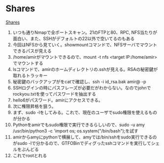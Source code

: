 # Shares
[Shares](https://www.youtube.com/watch?v=XYu6okeIaog&list=PLeSXUd883dhjhV4MokruWYQWnhxsCPyUY&index=10)

1. いつも通りNmapで全ポートスキャン。21のFTPと80、RPC, NFS当たりが面白い、また、SSHがデフォルトの22以外で空いてるのもある
2. 今回はNFSから見ていく。showmountコマンドで、NFSサーバでマウントできるパスが見える
3. /home/amirがマウントできるので、mount -t nfs <target IP:/home/amir> <local IP>でマウントする
4. lsコマンドで、amirのホームディレクトリの.sshが見える。RSAの秘密鍵が取れるトラッキー
5. 秘密鍵のバックアップがをcatで確認し、ssh -i id_rsa.bak amir@<targetIP> -p <targetPort>
6. SSHログインの時にパスフレーズが必要だがわからない。なのでjohnでrockyou.txtを使ってパスワードを抽出する
7. hello6がパスワード。amirにアクセスできる。
8. 次に権限昇格を狙う。
9. まず、sudo -lをしてみる。これで、現在のユーザでsudo権限を使えるものが分かる
10. Pythonをamirでもsudo権限で実行できるらしいので、sudo -u amy /usr/bin/python3 -c 'import os; os.system("/bin/bash");を試す
11. amirからamyにpythonで横展して、amyでは/bin/sshをsudo実行できるのがsudo -lで分かるので、GTFOBinでディグったsshコマンドを実行してシェルをぶんどる
12. これでrootとれる